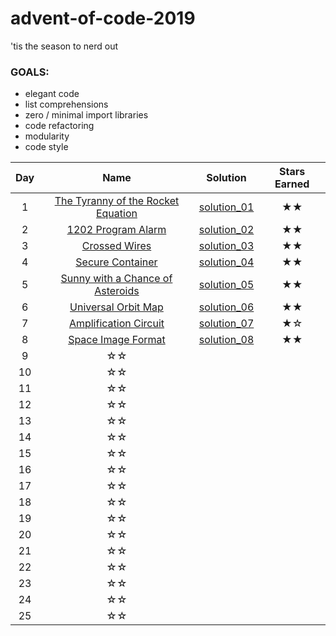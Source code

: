 # advent-of-code-2019
'tis the season to nerd out

### GOALS:
* elegant code
* list comprehensions
* zero / minimal import libraries
* code refactoring
* modularity
* code style

| Day | Name | Solution | Stars Earned |
| :------: | :-------------------: | :--------------: | :--------------: |
| 1 | [The Tyranny of the Rocket Equation](https://adventofcode.com/2019/day/1) | [solution_01](day1/fuel_calculation.py) | ★★ |
| 2 | [1202 Program Alarm](https://adventofcode.com/2019/day/2) | [solution_02](day2/1202_program_alarm.py) | ★★ |
| 3 | [Crossed Wires](https://adventofcode.com/2019/day/3) | [solution_03](day3/crossed_wires.py) | ★★ |
| 4 | [Secure Container](https://adventofcode.com/2019/day/4) | [solution_04](day4/secure_password.py) | ★★ |
| 5 | [Sunny with a Chance of Asteroids](https://adventofcode.com/2019/day/5) | [solution_05](day5/diagnostic_program.py) | ★★ |
| 6 | [Universal Orbit Map](https://adventofcode.com/2019/day/6) | [solution_06](day6/orbits.py) | ★★ |
| 7 | [Amplification Circuit](https://adventofcode.com/2019/day/7) | [solution_07](day7/amp_circuit.py) | ★☆ |
| 8 | [Space Image Format](https://adventofcode.com/2019/day/8) | [solution_08](day8/image_layers.py) | ★★ |
| 9 | ☆☆ |
| 10 | ☆☆ |
| 11 | ☆☆ |
| 12 | ☆☆ |
| 13 | ☆☆ |
| 14 | ☆☆ |
| 15 | ☆☆ |
| 16 | ☆☆ |
| 17 | ☆☆ |
| 18 | ☆☆ |
| 19 | ☆☆ |
| 20 | ☆☆ |
| 21 | ☆☆ |
| 22 | ☆☆ |
| 23 | ☆☆ |
| 24 | ☆☆ |
| 25 | ☆☆ |

